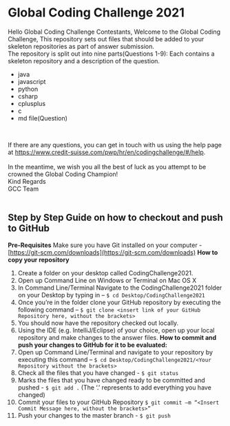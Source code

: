 # Global Coding Challenge 2021
Hello Global Coding Challenge Contestants,
Welcome to the Global Coding Challenge,
This repository sets out files that should be added to your skeleton repositories as part of answer submission.<br> The repository is split out into nine parts(Questions 1-9):
Each contains a skeleton repository and a description of the question.
- java
- javascript
- python
- csharp
- cplusplus
- c
- md file(Question)
<br>

If there are any questions, you can get in touch with us using the help page at https://www.credit-suisse.com/pwp/hr/en/codingchallenge/#/help.
<br><br>
In the meantime, we wish you all the best of luck as you attempt to be crowned the Global Coding Champion!<br>
Kind Regards<br>
GCC Team<br>
<br>
## **Step by Step Guide on how to checkout and push to GitHub**
**Pre-Requisites**
Make sure you have Git installed on your computer - [https://git-scm.com/downloads](https://git-scm.com/downloads)
**How to copy your repository**
1. Create a folder on your desktop called CodingChallenge2021.
3. Open up Command Line on Windows or Terminal on Mac OS X
4.  In Command Line/Terminal Navigate to the CodingChallenge2021 folder on your Desktop by typing in –
 `$ cd Desktop/CodingChallenge2021`
5. Once you’re in the folder clone your GitHub repository by executing the following command –
 `$ git clone <insert link of your GitHub Repository here, without the brackets>`
6. You should now have the repository checked out locally.
7. Using the IDE (e.g. IntelliJ/Eclipse) of your choice, open up your local repository and make changes to the answer files.
**How to commit and push your changes to GitHub for it to be evaluated:**
1. Open up Command Line/Terminal and navigate to your repository by executing this command –
`$ cd Desktop/CodingChallenge2021/<Your Repository without the brackets>`
2.  Check all the files that you have changed -
`$ git status`
3. Marks the files that you have changed ready to be committed and pushed -
`$ git add .` (The ‘.’ represents to add everything you have changed)
4. Commit your files to your GitHub Repository
`$ git commit –m “<Insert Commit Message here, without the brackets>”`
5. Push your changes to the master branch -
`$ git push`

